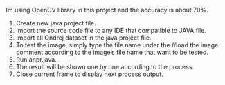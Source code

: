 Im using OpenCV library in this project and the accuracy is about 70%.

1.	Create new java project file.
2.	Import the source code file to any IDE that compatible to JAVA file.
3.	Import all Ondrej dataset in the java project file.
4.	To test the image, simply type the file name under the //load the image comment according to the image’s file name that want to be tested.
5.	Run anpr.java.
6.	The result will be shown one by one according to the process.
7.	Close current frame to display next process output.
